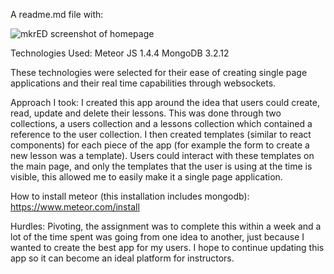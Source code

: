A readme.md file with:


 
![mkrED screenshot of homepage](https://image.ibb.co/c70xNa/Screen_Shot_2017_05_19_at_9_58_18_AM.png "mkrED screenshot")


Technologies Used:
Meteor JS 1.4.4
MongoDB 3.2.12


These technologies were selected for their ease of creating single page applications and their real time capabilities through websockets.

Approach I took:
  I created this app around the idea that users could create, read, update and delete their lessons. This was done through two collections, a users collection and a lessons collection which contained a reference to the user collection. I then created templates (similar to react components) for each piece of the app (for example the form to create a new lesson was a template). Users could interact with these templates on the main page, and only the templates that the user is using at the time is visible, this allowed me to easily make it a single page application. 

How to install meteor (this installation includes mongodb):
https://www.meteor.com/install

Hurdles:
Pivoting, the assignment was to complete this within a week and a lot of the time spent was going from one idea to another, just because I wanted to create the best app for my users. I hope to continue updating this app so it can become an ideal platform for instructors.

